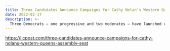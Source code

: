 ```yaml
---
title: Three Candidates Announce Campaigns for Cathy Nolan’s Western Queens Assembly Seat
date: 2022-02-17
description: >-
  Three Democrats — one progressive and two moderates — have launched campaigns for Cathy Nolan’s state assembly seat this week.
---
```


https://licpost.com/three-candidates-announce-campaigns-for-cathy-nolans-western-queens-assembly-seat
